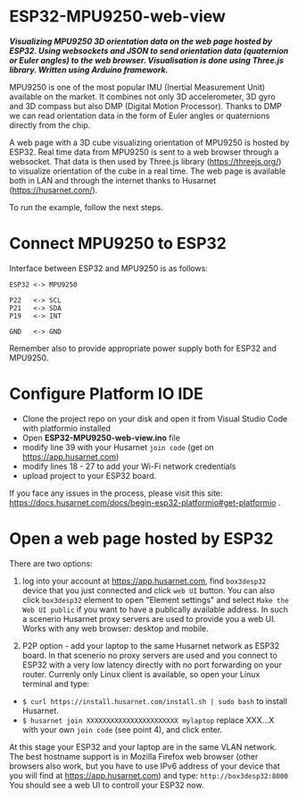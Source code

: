 # ESP32-MPU9250-web-view

**_Visualizing MPU9250 3D orientation data on the web page hosted by ESP32. Using websockets and JSON to send orientation data (quaternion or Euler angles) to the web browser. Visualisation is done using Three.js library. Written using Arduino framework._**

MPU9250 is one of the most popular IMU (Inertial Measurement Unit) available on the market. It combines not only 3D accelerometer, 3D gyro and 3D compass but also DMP (Digital Motion Processor). Thanks to DMP we can read orientation data in the form of Euler angles or quaternions directly from the chip.

A web page with a 3D cube visualizing orientation of MPU9250 is hosted by ESP32. Real time data from MPU9250 is sent to a web browser through a websocket. That data is then used by Three.js library (https://threejs.org/) to visualize orientation of the cube in a real time. The web page is available both in LAN and through the internet thanks to Husarnet (https://husarnet.com/).

To run the example, follow the next steps.

# Connect MPU9250 to ESP32

Interface between ESP32 and MPU9250 is as follows:
```
ESP32 <-> MPU9250

P22   <-> SCL
P21   <-> SDA
P19   <-> INT

GND   <-> GND
```

Remember also to provide appropriate power supply both for ESP32 and MPU9250.

# Configure Platform IO IDE

- Clone the project repo on your disk and open it from Visual Studio Code with platformio installed
- Open **ESP32-MPU9250-web-view.ino** file
- modify line 39 with your Husarnet `join code` (get on https://app.husarnet.com)
- modify lines 18 - 27 to add your Wi-Fi network credentials
- upload project to your ESP32 board.

If you face any issues in the process, please visit this site: https://docs.husarnet.com/docs/begin-esp32-platformio#get-platformio .

# Open a web page hosted by ESP32

There are two options:

1. log into your account at https://app.husarnet.com, find `box3desp32` device that you just connected and click `web UI` button. You can also click `box3desp32` element to open "Element settings" and select `Make the Web UI public` if you want to have a publically available address. In such a scenerio Husarnet proxy servers are used to provide you a web UI. Works with any web browser: desktop and mobile.

2. P2P option - add your laptop to the same Husarnet network as ESP32 board. In that scenerio no proxy servers are used and you connect to ESP32 with a very low latency directly with no port forwarding on your router. Currenly only Linux client is available, so open your Linux terminal and type:

- `$ curl https://install.husarnet.com/install.sh | sudo bash` to install Husarnet.
- `$ husarnet join XXXXXXXXXXXXXXXXXXXXXXX mylaptop` replace XXX...X with your own `join code` (see point 4), and click enter.

At this stage your ESP32 and your laptop are in the same VLAN network. The best hostname support is in Mozilla Firefox web browser (other browsers also work, but you have to use IPv6 address of your device that you will find at https://app.husarnet.com) and type:
`http://box3desp32:8000`
You should see a web UI to controll your ESP32 now.

